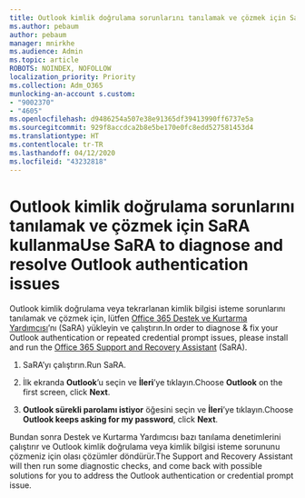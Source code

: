 ```yaml
---
title: Outlook kimlik doğrulama sorunlarını tanılamak ve çözmek için SaRA kullanma
ms.author: pebaum
author: pebaum
manager: mnirkhe
ms.audience: Admin
ms.topic: article
ROBOTS: NOINDEX, NOFOLLOW
localization_priority: Priority
ms.collection: Adm_O365
munlocking-an-account s.custom:
- "9002370"
- "4605"
ms.openlocfilehash: d9486254a507e38e91365df39413990ff6737e5a
ms.sourcegitcommit: 929f8accdca2b8e5be170e0fc8edd527581453d4
ms.translationtype: HT
ms.contentlocale: tr-TR
ms.lasthandoff: 04/12/2020
ms.locfileid: "43232818"
---
```

# <a name="use-sara-to-diagnose-and-resolve-outlook-authentication-issues"></a><span data-ttu-id="aa782-102">Outlook kimlik doğrulama sorunlarını tanılamak ve çözmek için SaRA kullanma</span><span class="sxs-lookup"><span data-stu-id="aa782-102">Use SaRA to diagnose and resolve Outlook authentication issues</span></span>

<span data-ttu-id="aa782-103">Outlook kimlik doğrulama veya tekrarlanan kimlik bilgisi isteme sorunlarını tanılamak ve çözmek için, lütfen [Office 365 Destek ve Kurtarma Yardımcısı](https://diagnostics.office.com/#/)’nı (SaRA) yükleyin ve çalıştırın.</span><span class="sxs-lookup"><span data-stu-id="aa782-103">In order to diagnose & fix your Outlook authentication or repeated credential prompt issues, please install and run the [Office 365 Support and Recovery Assistant](https://diagnostics.office.com/#/) (SaRA).</span></span>

1. <span data-ttu-id="aa782-104">SaRA’yı çalıştırın.</span><span class="sxs-lookup"><span data-stu-id="aa782-104">Run SaRA.</span></span>

2. <span data-ttu-id="aa782-105">İlk ekranda **Outlook**’u seçin ve **İleri**’ye tıklayın.</span><span class="sxs-lookup"><span data-stu-id="aa782-105">Choose **Outlook** on the first screen, click **Next**.</span></span>

3. <span data-ttu-id="aa782-106">**Outlook sürekli parolamı istiyor** öğesini seçin ve **İleri**’ye tıklayın.</span><span class="sxs-lookup"><span data-stu-id="aa782-106">Choose **Outlook keeps asking for my password**, click **Next**.</span></span>

<span data-ttu-id="aa782-107">Bundan sonra Destek ve Kurtarma Yardımcısı bazı tanılama denetimlerini çalıştırır ve Outlook kimlik doğrulama veya kimlik bilgisi isteme sorununu çözmeniz için olası çözümler döndürür.</span><span class="sxs-lookup"><span data-stu-id="aa782-107">The Support and Recovery Assistant will then run some diagnostic checks, and come back with possible solutions for you to address the Outlook authentication or credential prompt issue.</span></span>

